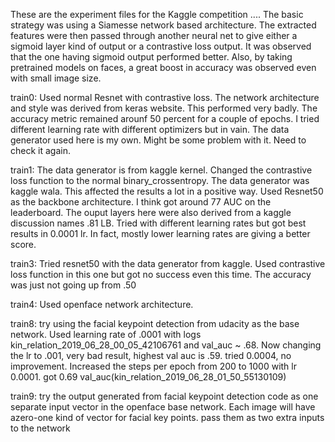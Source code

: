 
These are the experiment files for the Kaggle competition .... The basic strategy was using a Siamesse network based architecture. The extracted features were then 
passed through another neural net to give either a sigmoid layer kind of output or a contrastive loss output. It was observed that the one having sigmoid output performed better.
Also, by taking pretrained models on faces, a great boost in accuracy was observed even with small image size.

train0:
Used normal Resnet with contrastive loss. The network architecture and style was derived from keras website. This performed very badly. The accuracy metric remained arounf 50 percent for a couple
of epochs. I tried different learning rate with different optimizers but in vain. The data generator used here is my own. Might be some problem with it. Need to check it again.

train1:
The data generator is from kaggle kernel. Changed the contrastive loss function to the normal binary_crossentropy. The data generator was kaggle wala. This affected the results a lot in a positive way. Used Resnet50 as the backbone architecture. I think got around 77 AUC on the leaderboard. The ouput layers here were also derived from a kaggle discussion names .81 LB. Tried with different learning rates but got best results in 0.0001 lr. In fact, mostly lower learning rates are giving a better score.

train3:
Tried resnet50 with the data generator from kaggle. Used contrastive loss function in this one but got no success even this time. The accuracy was just not going up from .50

train4:
Used openface network architecture.

train8:
try using the facial keypoint detection from udacity as the base network. Used learning rate of .0001 with logs kin_relation_2019_06_28_00_05_42106761 and val_auc ~ .68.
Now changing the lr to .001, very bad result, highest val auc is .59. tried 0.0004, no improvement. Increased the steps per epoch from 200 to 1000 with lr 0.0001. got 0.69 val_auc(kin_relation_2019_06_28_01_50_55130109)

train9:
try the output generated from facial keypoint detection code as one separate input vector in the openface base network. Each image will have azero-one kind of vector for facial key points. pass them as two extra inputs to the network